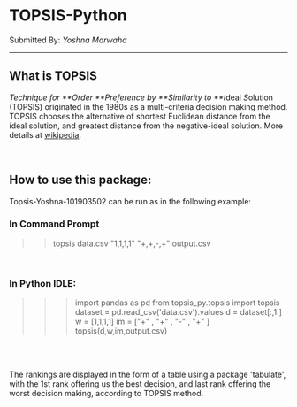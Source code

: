 # TOPSIS-Python

Submitted By: _Yoshna Marwaha_

---

## What is TOPSIS

*Technique for **Order **Preference by **Similarity to **I*deal
*S*olution (TOPSIS) originated in the 1980s as a multi-criteria decision
making method. TOPSIS chooses the alternative of shortest Euclidean distance
from the ideal solution, and greatest distance from the negative-ideal
solution. More details at [wikipedia](https://en.wikipedia.org/wiki/TOPSIS).

<br>

## How to use this package:

Topsis-Yoshna-101903502 can be run as in the following example:

### In Command Prompt

> > topsis data.csv "1,1,1,1" "+,+,-,+" output.csv

<br>

### In Python IDLE:

> > > import pandas as pd
> > > from topsis_py.topsis import topsis
> > > dataset = pd.read_csv('data.csv').values
> > > d = dataset[:,1:]
> > > w = [1,1,1,1]
> > > im = ["+" , "+" , "-" , "+" ]
> > > topsis(d,w,im,output.csv)

<br>
<br>

The rankings are displayed in the form of a table using a package 'tabulate', with the 1st rank offering us the best decision, and last rank offering the worst decision making, according to TOPSIS method.
